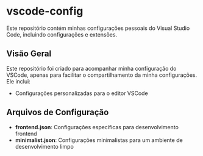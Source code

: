 # vscode-config

Este repositório contém minhas configurações pessoais do Visual Studio Code, incluindo configurações e extensões.

## Visão Geral

Este repositório foi criado para acompanhar minha configuração do VSCode, apenas para facilitar o compartilhamento da minha configurações. Ele inclui:

- Configurações personalizadas para o editor VSCode

## Arquivos de Configuração

- **frontend.json**: Configurações específicas para desenvolvimento frontend
- **minimalist.json**: Configurações minimalistas para um ambiente de desenvolvimento limpo